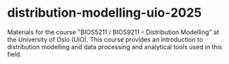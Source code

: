 # distribution-modelling-uio-2025
Materials for the course "BIOS5211 / BIOS9211 – Distribution Modelling" at the University of Oslo (UiO). This course provides an introduction to distribution modelling and data processing and analytical tools used in this field.
